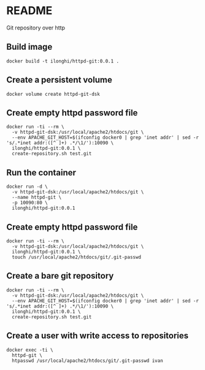 # README

Git repository over http

## Build image

```
docker build -t ilonghi/httpd-git:0.0.1 .
```

## Create a persistent volume

```
docker volume create httpd-git-dsk
```

## Create empty httpd password file

```
docker run -ti --rm \
  -v httpd-git-dsk:/usr/local/apache2/htdocs/git \
  --env APACHE_GIT_HOST=$(ifconfig docker0 | grep 'inet addr' | sed -r 's/.*inet addr:([^ ]+) .*/\1/'):10090 \
  ilonghi/httpd-git:0.0.1 \
  create-repository.sh test.git
```

## Run the container

```
docker run -d \
  -v httpd-git-dsk:/usr/local/apache2/htdocs/git \
  --name httpd-git \
  -p 10090:80 \
  ilonghi/httpd-git:0.0.1
```

## Create empty httpd password file

```
docker run -ti --rm \
  -v httpd-git-dsk:/usr/local/apache2/htdocs/git \
  ilonghi/httpd-git:0.0.1 \
  touch /usr/local/apache2/htdocs/git/.git-passwd
```

## Create a bare git repository

```
docker run -ti --rm \
  -v httpd-git-dsk:/usr/local/apache2/htdocs/git \
  --env APACHE_GIT_HOST=$(ifconfig docker0 | grep 'inet addr' | sed -r 's/.*inet addr:([^ ]+) .*/\1/'):10090 \
  ilonghi/httpd-git:0.0.1 \
  create-repository.sh test.git
```

## Create a user with write access to repositories

```
docker exec -ti \
  httpd-git \
  htpasswd /usr/local/apache2/htdocs/git/.git-passwd ivan
```
